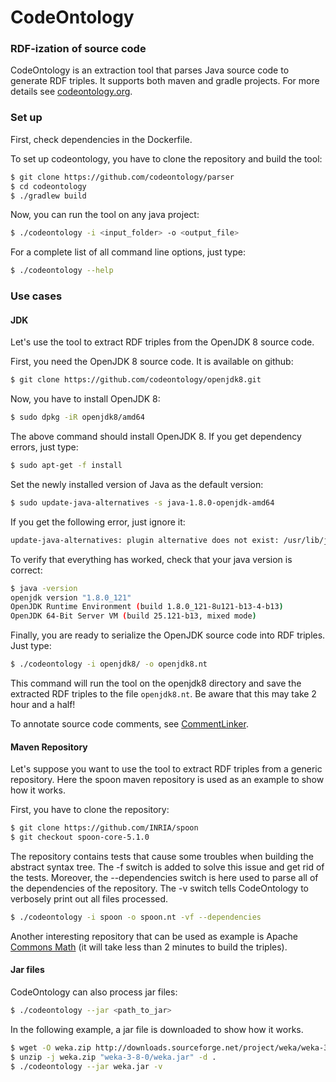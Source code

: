 # CodeOntology

### RDF-ization of source code
CodeOntology is an extraction tool that parses Java source code to generate RDF triples. It supports both maven and gradle projects. For more details see [codeontology.org](http://codeontology.org/).

### Set up
First, check dependencies in the Dockerfile.

To set up codeontology, you have to clone the repository and build the tool:
```bash
$ git clone https://github.com/codeontology/parser
$ cd codeontology
$ ./gradlew build
```

Now, you can run the tool on any java project:
```bash
$ ./codeontology -i <input_folder> -o <output_file>
```

For a complete list of all command line options, just type:
```bash
$ ./codeontology --help
```

### Use cases
#### JDK
Let's use the tool to extract RDF triples from the OpenJDK 8 source code.

First, you need the OpenJDK 8 source code. It is available on github:
```bash
$ git clone https://github.com/codeontology/openjdk8.git
```

Now, you have to install OpenJDK 8:
```bash
$ sudo dpkg -iR openjdk8/amd64
```

The above command should install OpenJDK 8. If you get dependency errors, just type:
```bash
$ sudo apt-get -f install
```

Set the newly installed version of Java as the default version:
```bash
$ sudo update-java-alternatives -s java-1.8.0-openjdk-amd64
```

If you get the following error, just ignore it:
```bash
update-java-alternatives: plugin alternative does not exist: /usr/lib/jvm/java-8-openjdk-amd64/jre/lib/amd64/IcedTeaPlugin.so
```

To verify that everything has worked, check that your java version is correct:
```bash
$ java -version
openjdk version "1.8.0_121"
OpenJDK Runtime Environment (build 1.8.0_121-8u121-b13-4-b13)
OpenJDK 64-Bit Server VM (build 25.121-b13, mixed mode)
```

Finally, you are ready to serialize the OpenJDK source code into RDF triples. Just type:
```bash
$ ./codeontology -i openjdk8/ -o openjdk8.nt
```

This command  will run the tool on the openjdk8 directory and save the extracted RDF triples to the file `openjdk8.nt`.
Be aware that this may take 2 hour and a half!

To annotate source code comments, see [CommentLinker](https://github.com/codeontology/commentlinker).

#### Maven Repository
Let's suppose you want to use the tool to extract RDF triples from a generic repository.
Here the spoon maven repository is used as an example to show how it works.

First, you have to clone the repository:

```bash
$ git clone https://github.com/INRIA/spoon
$ git checkout spoon-core-5.1.0
```

The repository contains tests that cause some troubles when building the abstract syntax tree. The -f switch is added to solve this issue and get rid of the tests. Moreover, the --dependencies switch is here used to parse all of the dependencies of the repository. The -v switch tells CodeOntology to verbosely print out all files processed.

```bash
$ ./codeontology -i spoon -o spoon.nt -vf --dependencies
```

Another interesting repository that can be used as example is Apache [Commons Math](https://github.com/apache/commons-math) (it will take less than 2 minutes to build the triples).

#### Jar files
CodeOntology can also process jar files:

```bash
$ ./codeontology --jar <path_to_jar>
```

In the following example, a jar file is downloaded to show how it works.

```bash
$ wget -O weka.zip http://downloads.sourceforge.net/project/weka/weka-3-8/3.8.0/weka-3-8-0.zip?r=https%3A%2F%2Fsourceforge.net%2Fprojects%2Fweka%2F&ts=1463402758&use_mirror=kent
$ unzip -j weka.zip "weka-3-8-0/weka.jar" -d .
$ ./codeontology --jar weka.jar -v
```
